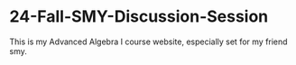 # 24-Fall-SMY-Discussion-Session
This is my Advanced Algebra I course website, especially set for my friend smy.
